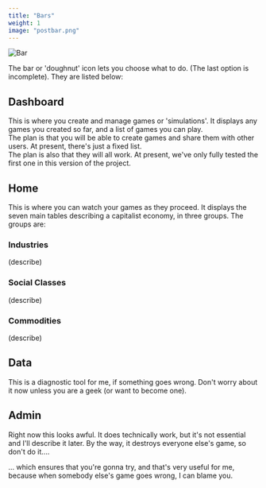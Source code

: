 ```yaml
---
title: "Bars"
weight: 1
image: "postbar.png"
---
```

![Bar](/bar.png)  


The bar or 'doughnut' icon lets you choose what to do. (The last option is incomplete). They are listed below:  

## Dashboard

This is where you create and manage games or 'simulations'. It displays any games you created so far, and a list of games you can play.  
The plan is that you will be able to create games and share them with other users. At present, there's just a fixed list.  
The plan is also that they will all work. At present, we've only fully tested the first one in this version of the project.  

## Home

This is where you can watch your games as they proceed. It displays the seven main tables describing a capitalist economy, in three groups. The groups are:  

### Industries
(describe)
### Social Classes
(describe)
### Commodities
(describe)


## Data
This is a diagnostic tool for me, if something goes wrong. Don't worry about it now unless you are a geek (or want to become one).  

## Admin
Right now this looks awful. It does technically work, but it's not essential and I'll describe it later. By the way, it destroys everyone else's game, so don't do it....

... which ensures that you're gonna try, and that's very useful for me, because when somebody else's game goes wrong, I can blame you.  
